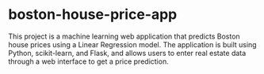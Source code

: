 # boston-house-price-app
This project is a machine learning web application that predicts Boston house prices using a Linear Regression model. The application is built using Python, scikit-learn, and Flask, and allows users to enter real estate data through a web interface to get a price prediction.
